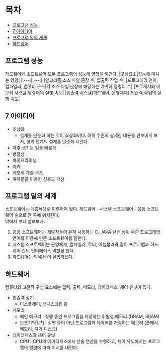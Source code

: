 # 목차
* [프로그램 성능](#프로그램-성능)
* [7 아이디어](#7-아이디어)
* [프로그램 밑의 세계](#프로그램-밑의-세계)
* [하드웨어](#하드웨어)

## 프로그램 성능
하드웨어와 소프트웨어 모두 프로그램의 성능에 영향을 끼친다.
|구성요소|성능에 미치는 영향|
|:---:|:---:|
|알고리즘|소스 파일 문장 수, 입출력 작업 수|
|프로그래밍 언어, 컴파일러, 컴퓨터 구조|각 소스 파일 문장에 해당하는 기계어 명령어 수|
|프로세서와 메모리 시스템|명령어의 실행 속도|
|입출력 시스템(하드웨어, 운영체제)|입출력 작업의 실행 속도|

## 7 아이디어
* 추상화
  * 설계를 단순화 하는 것이 추상화이다. 하위 수준의 상세한 내용을 안보이게 해서, 상위 단계의 설계를 단순화 시킨다.
* 자주 생기는 일을 빠르게
* 병렬성
* 파이프라이닝
* 예측
* 메모리 계층 구조
* 여유분을 이용한 신용도 개선

## 프로그램 밑의 세계
소프트웨어는 계층적으로 이루어져 있다. 하드웨어 - 시스템 소프트웨어 - 응용 소프트웨어 순으로 안 쪽에 위치한다.  
밖에서 부터 살펴보자.  
1. 응용 소프트웨어는 개발자들이 흔히 사용하는 C, JAVA 같은 상위 수준 프로그래밍 언어를 이용해 만든 소프트웨어를 말한다.  
2. 시스템 소프트웨어는 운영체제, 컴파일러, 로더, 어셈블러와 같이 프로그램과 하드웨어 간의 인터페이스 역할을 한다.
3. 하드웨어는 밑에서 더 설명하겠다.

## 하드웨어
컴퓨터의 고전적 구성 요소에는 입력, 출력, 메모리, 데이터패스, 제어 유닛이 있다.  
* 입출력 장치
  * 디스플레이, 터치스크린 등
* 메모리
  * 메인 메모리 : 실행 중인 프로그램을 저장하는 휘발성 메모리 (DRAM, SRAM)
  * 보조기억장치 : 실행 중이 아닌 프로그램과 데이터를 저장하는 메모리 (플래시 메모리, 자기 디스크) 
* 데이터패스와 제어 유닛
  * CPU : CPU의 데이터패스에서 산술 연산을 수행하고, 제어 유닛에서는 프로그램의 명령에 따라 지시를 내린다.  
